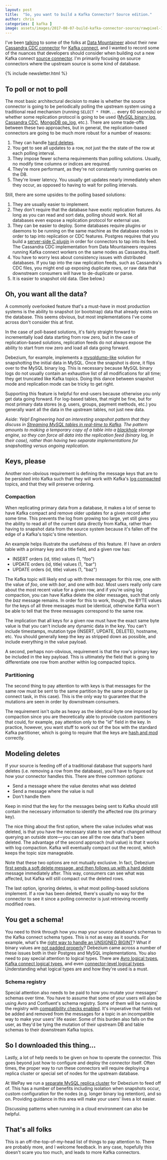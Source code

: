 ```yaml
---
layout: post
title:  "So, you want to build a Kafka Connector? Source edition."
author: chris
categories: [ kafka ]
image: assets/images/2017-08-07-build-kafka-connector-source/rawpixel-1061399-unsplash.jpg
---
```


I've been [talking](https://github.com/datamountaineer/stream-reactor/issues/162) to some of the folks at [Data Mountaineer](https://datamountaineer.com/) about their new [Cassandra CDC connector](http://docs.datamountaineer.com/en/latest/cassandra-cdc.html) for [Kafka connect](http://docs.confluent.io/current/connect/intro.html), and I wanted to record some of the nuances that developers should consider when building out a new Kafka connect [source connector](http://docs.confluent.io/3.3.0/connect/javadocs/index.html?org/apache/kafka/connect/source/SourceConnector.html). I'm primarily focusing on source connectors where the upstream source is some kind of database.

{% include newsletter.html %}

## To poll or not to poll

The most basic architectural decision to make is whether the source connector is going to be periodically polling the upstream system using a traditional read mechanism (running `SELECT * FROM...` every 60 seconds) or whether some replication protocol is going to be used ([MySQL binary log](https://dev.mysql.com/doc/refman/5.7/en/binary-log.html), [Cassandra CDC](https://cassandra.apache.org/doc/latest/operating/cdc.html), [MongoDB op_log](https://docs.mongodb.com/manual/core/replica-set-oplog/), etc.). There are some trade-offs between these two approaches, but in general, the replication-based connectors are going to be much more robust for a number of reasons:

1. They can handle [hard deletes](https://www.quora.com/What-is-the-difference-between-soft-delete-and-hard-delete-in-SQL-Informatica-power-center-and-Informatica-cloud).
2. You get to see all updates to a row, not just the the state of the row at each polling interval.
3. They impose fewer schema requirements than polling solutions. Usually, no modify time columns or indices are required.
4. They're more performant, as they're not constantly running queries on the DB.
5. They're lower latency. You usually get updates nearly immediately when they occur, as opposed to having to wait for polling intervals.

Still, there are some upsides to the polling based solutions:

1. They are usually easier to implement.
2. They don't require that the database have exotic replication features. As long as you can read and sort data, polling should work. Not all databases even expose a replication protocol for external use.
3. They can be easier to deploy. Some databases require plugins or daemons to be running on the same machine as the database nodes in order to tap into replication or CDC features. Postgres requires that you build a [server-side C plugin](http://debezium.io/docs/connectors/postgresql/#output-plugin) in order for connectors to tap into its feed. The Cassandra CDC implementation from Data Mountaineers requires running Kafka connect workers on the same nodes as Cassandra, itself.
4. You have to worry less about consistency issues with distributed databases. If you tap into the raw replication feeds, such as Cassandra's CDC files, you might end up exposing duplicate rows, or raw data that downstream consumers will have to de-duplicate or parse.
5. It is easier to snapshot old data. (See below.)

## Oh, you want all the data?

A commonly overlooked feature that's a must-have in most production systems is the ability to snapshot (or bootstrap) data that already exists on the database. This seems obvious, but most implementations I've come across don't consider this at first.

In the case of poll-based solutions, it's fairly straight forward to incrementally load data starting from row zero, but in the case of replication-based solutions, replication feeds do not always expose the ability to start from row zero and load all data going forward.

Debezium, for example, implements a [mysqldump-like](https://issues.jboss.org/browse/DBZ-31) solution for snapshotting the initial data in MySQL. Once the snapshot is done, it flips over to the MySQL binary log. This is necessary because MySQL binary logs do not usually contain an exhaustive list of all modifications for all time; they get truncated like Kafka topics. Doing this dance between snapshot mode and replication mode can be tricky to get right.

Supporting this feature is helpful for end-users because otherwise you only get data going forward. For log-based tables, that might be fine, but for most primary data stores (e.g. users, groups, payment methods, etc.) you generally want all the data in the upstream tables, not just new data.

*Aside: Yelp! Engineering had an interesting snapshot pattern that they discuss in [Streaming MySQL tables in real-time to Kafka](https://engineeringblog.yelp.com/2016/08/streaming-mysql-tables-in-real-time-to-kafka.html). The pattern amounts to making a temporary copy of a table into a [blackhole](https://dev.mysql.com/doc/refman/5.7/en/blackhole-storage-engine.html) storage engine, so they can force all data into the replication feed (binary log, in their case), rather than having two separate implementations for snapshotting versus ongoing replication.*

## Keys, please

Another non-obvious requirement is defining the message keys that are to be persisted into Kafka such that they will work with Kafka's [log compacted](https://kafka.apache.org/documentation/#compaction) topics, and that they will preserve ordering.

### Compaction

When replicating primary data from a database, it makes a lot of sense to have Kafka compact and remove older updates for a given record after some time. This prevents the log from growing too large, yet still gives you the ability to read all of the current data directly from Kafka, rather than having to snapshot data from the source system because it's fallen off the edge of a Kafka's topic's time retention.

An example helps illustrate the usefulness of this feature. If I have an *orders* table with a primary key and a title field, and a given row has:

* INSERT orders (id, title) values (1, "foo")
* UPDATE orders (id, title) values (1, "bar")
* UPDATE orders (id, title) values (1, "baz")

The Kafka topic will likely end up with three messages for this row, one with the value of *foo*, one with *bar*, and one with *baz*. Most users really only care about the most recent value for a given row, and if you're using log compaction, you can have Kafka delete the older messages, such that only the *baz* message remains. In order for this to work, though, the BYTE values for the keys of all three messages must be identical, otherwise Kafka won't be able to tell that the three messages correspond to the same row.

The implication that all keys for a given row must have the exact same byte value is that you can't include any dynamic data in the key. You can't include timestamps, mutation type (INSERT, UPDATE, DELETE), hostname, etc. You should generally keep the key as stripped down as possible, and include everything in the value payload.

A second, perhaps non-obvious, requirement is that the row's primary key be included in the key payload. This is ultimately the field that is going to differentiate one row from another within log compacted topics.

### Partitioning

The second thing to pay attention to with keys is that messages for the same row must be sent to the same partition by the same producer (a connect task, in this case). This is the only way to guarantee that the mutations are seen in order by downstream consumers.

The requirement isn't quite as heavy as the identical-byte one imposed by compaction since you are theoretically able to provide custom partitioners that could, for example, pay attention only to the "id" field in the key. In practice, however, you want stuff to work out of the box with the standard Kafka partitioner, which is going to require that the keys are [hash and mod](https://github.com/apache/kafka/blob/trunk/clients/src/main/java/org/apache/kafka/clients/producer/internals/DefaultPartitioner.java#L69) correctly.

## Modeling deletes

If your source is feeding off of a traditional database that supports hard deletes (i.e. removing a row from the database), you'll have to figure out how your connector handles this. There are three common options:

* Send a message where the value denotes what was deleted
* Send a message where the value is null
* Don't handle them

Keep in mind that the key for the messages being sent to Kafka should still contain the necessary information to identify the affected row (its primary key).

The nice thing about the first option, where the value includes what was deleted, is that you have the necessary state to see what's changed without querying an outside store — you can see all the row data that's been deleted. The advantage of the second approach (null value) is that it works with log compaction. Kafka will eventually compact out the record, which keeps the topic size manageable.

Note that these two options are not mutually exclusive. In fact, Debezium [first sends a soft delete message, and then follows up with a hard delete](https://issues.jboss.org/browse/DBZ-45) message immediately after. This way, consumers can see what was affected, but Kafka will still compact out the deleted rows.

The last option, ignoring deletes, is what most polling-based solutions implement. If a row has been deleted, there's usually no way for the connector to see it since a polling connector is just retrieving recently modified rows.

## You get a schema!

You need to think through how you map your source database's schemas to the Kafka connect schema types. This is not as easy as it sounds. For example, what's the [right way to handle an UNSIGNED BIGINT](https://issues.jboss.org/browse/DBZ-228)? What if binary values are [not padded properly](https://issues.jboss.org/browse/DBZ-254)? Debezium came across a number of these issues both in their Postgres and MySQL implementations. You also need to pay special attention to logical types. There are [Avro logical types](https://avro.apache.org/docs/1.8.0/spec.html#Logical+Types), [Kafka connect logical types](https://issues.apache.org/jira/browse/KAFKA-2476), and even [connector-level logical types](http://debezium.io/docs/connectors/mysql/#data-types). Understanding what logical types are and how they're used is a must.

### Schema registry

Special attention also needs to be paid to how you mutate your messages' schemas over time. You have to assume that some of your users will also be using Avro and Confluent's schema registry. Some of them will be running the registry with [compatibility checks enabled](http://docs.confluent.io/current/schema-registry/docs/api.html#id1). It's imperative that fields not be added and removed from the messages for a topic in an incompatible way to make your users' life easier. Some of this burden also falls on the user, as they'd be tying the mutation of their upstream DB and table schemas to their downstream Kafka topics.

## So I downloaded this thing…

Lastly, a lot of help needs to be given on how to operate the connector. This goes beyond just how to configure and deploy the connector itself. Often times, the proper way to run these connectors will require deploying a replica cluster or special set of nodes for the upstream database.

At WePay we run a [separate MySQL replica cluster](https://wecode.wepay.com/posts/streaming-databases-in-realtime-with-mysql-debezium-kafka#architecture) for Debezium to feed off of. This has a number of benefits including isolation when snapshots occur, custom configuration for the nodes (e.g. longer binary log retention), and so on. Providing guidance in this area will make your users' lives a lot easier.

Discussing patterns when running in a cloud environment can also be helpful.

## That's all folks

This is an off-the-top-of-my-head list of things to pay attention to. There are probably more, and I welcome feedback. In any case, hopefully this doesn't scare you too much, and leads to more Kafka connectors.